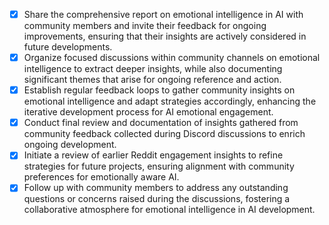 - [x] Share the comprehensive report on emotional intelligence in AI with community members and invite their feedback for ongoing improvements, ensuring that their insights are actively considered in future developments.
- [x] Organize focused discussions within community channels on emotional intelligence to extract deeper insights, while also documenting significant themes that arise for ongoing reference and action.
- [x] Establish regular feedback loops to gather community insights on emotional intelligence and adapt strategies accordingly, enhancing the iterative development process for AI emotional engagement.
- [x] Conduct final review and documentation of insights gathered from community feedback collected during Discord discussions to enrich ongoing development.
- [x] Initiate a review of earlier Reddit engagement insights to refine strategies for future projects, ensuring alignment with community preferences for emotionally aware AI.
- [x] Follow up with community members to address any outstanding questions or concerns raised during the discussions, fostering a collaborative atmosphere for emotional intelligence in AI development.